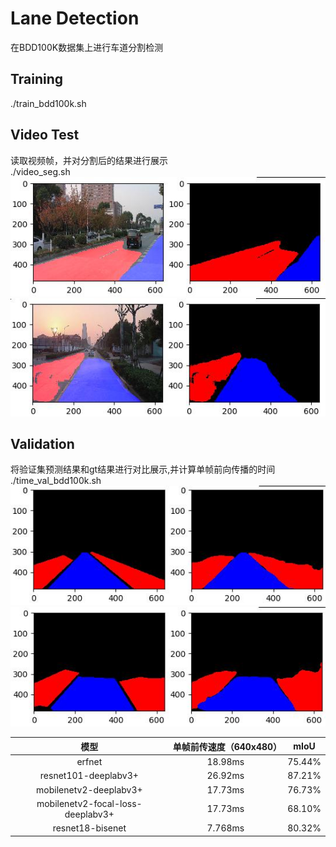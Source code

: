 # Lane Detection
在BDD100K数据集上进行车道分割检测
## Training
./train_bdd100k.sh  
## Video Test
读取视频帧，并对分割后的结果进行展示  
./video_seg.sh  
![image](https://github.com/SteveSZF/Traffic-Lane-Detection/blob/master/b.jpg) 
![image](https://github.com/SteveSZF/Traffic-Lane-Detection/blob/master/c.jpg)
## Validation
将验证集预测结果和gt结果进行对比展示,并计算单帧前向传播的时间  
./time_val_bdd100k.sh  
![image](https://github.com/SteveSZF/Traffic-Lane-Detection/blob/master/a.jpg)
![image](https://github.com/SteveSZF/Traffic-Lane-Detection/blob/master/d.jpg)  

|模型         | 单帧前传速度（640x480）           | mIoU  |  
|:-------------:|:-------------:|:-----:|  
| erfnet      | 18.98ms | 75.44% |
| resnet101-deeplabv3+      | 26.92ms      |   87.21% |
| mobilenetv2-deeplabv3+ | 17.73ms      |    76.73% |
| mobilenetv2-focal-loss-deeplabv3+ | 17.73ms      |    68.10% |
| resnet18-bisenet | 7.768ms      |    80.32% |

